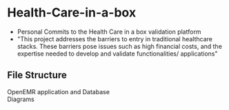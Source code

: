 # Health-Care-in-a-box
- Personal Commits to the Health Care in a box validation platform  
- "This project addresses the barriers to entry in traditional healthcare stacks. These barriers pose issues such as high financial costs, and the expertise needed to develop and validate functionalities/ applications"  

## File Structure  
OpenEMR application and Database  
Diagrams  


